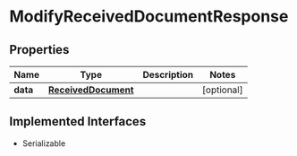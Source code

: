 

# ModifyReceivedDocumentResponse



## Properties

| Name | Type | Description | Notes |
|------------ | ------------- | ------------- | -------------|
|**data** | [**ReceivedDocument**](ReceivedDocument.md) |  |  [optional] |


## Implemented Interfaces

* Serializable


